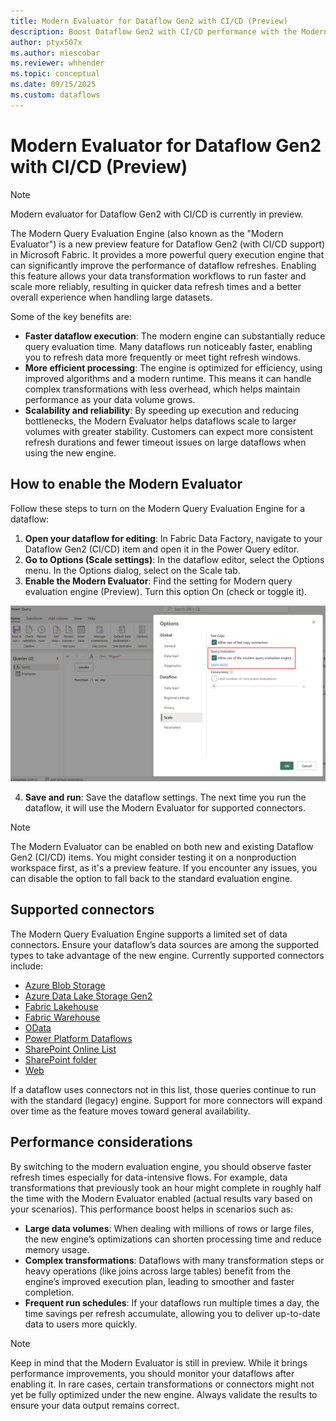 ```yaml
---
title: Modern Evaluator for Dataflow Gen2 with CI/CD (Preview)
description: Boost Dataflow Gen2 with CI/CD performance with the Modern Evaluator—faster query execution, scalable workflows, and support for top connectors.
author: ptyx507x
ms.author: miescobar
ms.reviewer: whhender
ms.topic: conceptual
ms.date: 09/15/2025
ms.custom: dataflows
---
```

# Modern Evaluator for Dataflow Gen2 with CI/CD (Preview)

>[!NOTE]
>Modern evaluator for Dataflow Gen2 with CI/CD is currently in preview.

The Modern Query Evaluation Engine (also known as the "Modern Evaluator") is a new preview feature for Dataflow Gen2 (with CI/CD support) in Microsoft Fabric. It provides a more powerful query execution engine that can significantly improve the performance of dataflow refreshes. Enabling this feature allows your data transformation workflows to run faster and scale more reliably, resulting in quicker data refresh times and a better overall experience when handling large datasets. 

Some of the key benefits are:

* **Faster dataflow execution**: The modern engine can substantially reduce query evaluation time. Many dataflows run noticeably faster, enabling you to refresh data more frequently or meet tight refresh windows.
* **More efficient processing**: The engine is optimized for efficiency, using improved algorithms and a modern runtime. This means it can handle complex transformations with less overhead, which helps maintain performance as your data volume grows.
* **Scalability and reliability**: By speeding up execution and reducing bottlenecks, the Modern Evaluator helps dataflows scale to larger volumes with greater stability. Customers can expect more consistent refresh durations and fewer timeout issues on large dataflows when using the new engine.

## How to enable the Modern Evaluator

Follow these steps to turn on the Modern Query Evaluation Engine for a dataflow:

1. **Open your dataflow for editing**: In Fabric Data Factory, navigate to your Dataflow Gen2 (CI/CD) item and open it in the Power Query editor.
2. **Go to Options (Scale settings)**: In the dataflow editor, select the Options menu. In the Options dialog, select on the Scale tab.
3. **Enable the Modern Evaluator**: Find the setting for Modern query evaluation engine (Preview). Turn this option On (check or toggle it).

![Screenshot of the options dialog in a Dataflow Gen2 with CI/CD displaying the modern query evaluator setting](media/dataflow-gen2-modern-evaluator/modern-evaluator-option.png)

4. **Save and run**: Save the dataflow settings. The next time you run the dataflow, it will use the Modern Evaluator for supported connectors.

>[!NOTE]
>The Modern Evaluator can be enabled on both new and existing Dataflow Gen2 (CI/CD) items. You might consider testing it on a nonproduction workspace first, as it's a preview feature.
>If you encounter any issues, you can disable the option to fall back to the standard evaluation engine.

## Supported connectors

The Modern Query Evaluation Engine supports a limited set of data connectors. Ensure your dataflow’s data sources are among the supported types to take advantage of the new engine. Currently supported connectors include:

* [Azure Blob Storage](connector-azure-blob-storage-overview.md) 
* [Azure Data Lake Storage Gen2](connector-azure-data-lake-storage-gen2-overview.md) 
* [Fabric Lakehouse](connector-lakehouse-overview.md)
* [Fabric Warehouse](connector-data-warehouse-overview.md)
* [OData](connector-odata-overview.md)
* [Power Platform Dataflows](connector-dataflows-overview.md) 
* [SharePoint Online List](connector-sharepoint-online-list-overview.md)
* [SharePoint folder](connector-sharepoint-folder-overview.md)
* [Web](connector-web-overview.md)

If a dataflow uses connectors not in this list, those queries continue to run with the standard (legacy) engine. Support for more connectors will expand over time as the feature moves toward general availability.

## Performance considerations

By switching to the modern evaluation engine, you should observe faster refresh times especially for data-intensive flows. For example, data transformations that previously took an hour might complete in roughly half the time with the Modern Evaluator enabled (actual results vary based on your scenarios). This performance boost helps in scenarios such as:

* **Large data volumes**: When dealing with millions of rows or large files, the new engine’s optimizations can shorten processing time and reduce memory usage.
* **Complex transformations**: Dataflows with many transformation steps or heavy operations (like joins across large tables) benefit from the engine’s improved execution plan, leading to smoother and faster completion.
* **Frequent run schedules**: If your dataflows run multiple times a day, the time savings per refresh accumulate, allowing you to deliver up-to-date data to users more quickly.

>[!NOTE]
>Keep in mind that the Modern Evaluator is still in preview. While it brings performance improvements, you should monitor your dataflows after enabling it. 
>In rare cases, certain transformations or connectors might not yet be fully optimized under the new engine. Always validate the results to ensure your data output remains correct.